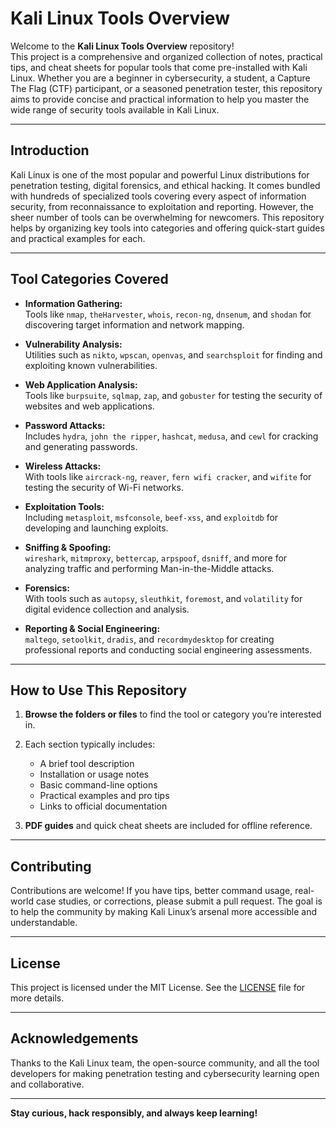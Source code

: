 # Kali Linux Tools Overview

Welcome to the **Kali Linux Tools Overview** repository!  
This project is a comprehensive and organized collection of notes, practical tips, and cheat sheets for popular tools that come pre-installed with Kali Linux. Whether you are a beginner in cybersecurity, a student, a Capture The Flag (CTF) participant, or a seasoned penetration tester, this repository aims to provide concise and practical information to help you master the wide range of security tools available in Kali Linux.

---

## Introduction

Kali Linux is one of the most popular and powerful Linux distributions for penetration testing, digital forensics, and ethical hacking. It comes bundled with hundreds of specialized tools covering every aspect of information security, from reconnaissance to exploitation and reporting. However, the sheer number of tools can be overwhelming for newcomers. This repository helps by organizing key tools into categories and offering quick-start guides and practical examples for each.

---

## Tool Categories Covered

- **Information Gathering:**  
  Tools like `nmap`, `theHarvester`, `whois`, `recon-ng`, `dnsenum`, and `shodan` for discovering target information and network mapping.

- **Vulnerability Analysis:**  
  Utilities such as `nikto`, `wpscan`, `openvas`, and `searchsploit` for finding and exploiting known vulnerabilities.

- **Web Application Analysis:**  
  Tools like `burpsuite`, `sqlmap`, `zap`, and `gobuster` for testing the security of websites and web applications.

- **Password Attacks:**  
  Includes `hydra`, `john the ripper`, `hashcat`, `medusa`, and `cewl` for cracking and generating passwords.

- **Wireless Attacks:**  
  With tools like `aircrack-ng`, `reaver`, `fern wifi cracker`, and `wifite` for testing the security of Wi-Fi networks.

- **Exploitation Tools:**  
  Including `metasploit`, `msfconsole`, `beef-xss`, and `exploitdb` for developing and launching exploits.

- **Sniffing & Spoofing:**  
  `wireshark`, `mitmproxy`, `bettercap`, `arpspoof`, `dsniff`, and more for analyzing traffic and performing Man-in-the-Middle attacks.

- **Forensics:**  
  With tools such as `autopsy`, `sleuthkit`, `foremost`, and `volatility` for digital evidence collection and analysis.

- **Reporting & Social Engineering:**  
  `maltego`, `setoolkit`, `dradis`, and `recordmydesktop` for creating professional reports and conducting social engineering assessments.

---

## How to Use This Repository

1. **Browse the folders or files** to find the tool or category you’re interested in.
2. Each section typically includes:
   - A brief tool description
   - Installation or usage notes
   - Basic command-line options
   - Practical examples and pro tips
   - Links to official documentation

3. **PDF guides** and quick cheat sheets are included for offline reference.

---

## Contributing

Contributions are welcome! If you have tips, better command usage, real-world case studies, or corrections, please submit a pull request. The goal is to help the community by making Kali Linux’s arsenal more accessible and understandable.

---

## License

This project is licensed under the MIT License. See the [LICENSE](LICENSE) file for more details.

---

## Acknowledgements

Thanks to the Kali Linux team, the open-source community, and all the tool developers for making penetration testing and cybersecurity learning open and collaborative.

---

**Stay curious, hack responsibly, and always keep learning!**

